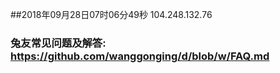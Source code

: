 ##2018年09月28日07时06分49秒 104.248.132.76
### 兔友常见问题及解答: https://github.com/wanggonging/d/blob/w/FAQ.md
